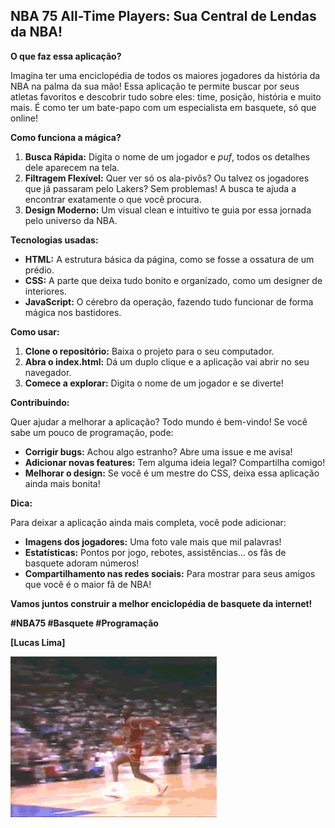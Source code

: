 ## **NBA 75 All-Time Players: Sua Central de Lendas da NBA!**

**O que faz essa aplicação?**

Imagina ter uma enciclopédia de todos os maiores jogadores da história da NBA na palma da sua mão! Essa aplicação te permite buscar por seus atletas favoritos e descobrir tudo sobre eles: time, posição, história e muito mais. É como ter um bate-papo com um especialista em basquete, só que online!

**Como funciona a mágica?**

1. **Busca Rápida:** Digita o nome de um jogador e *puf*, todos os detalhes dele aparecem na tela.
2. **Filtragem Flexível:** Quer ver só os ala-pivôs? Ou talvez os jogadores que já passaram pelo Lakers? Sem problemas! A busca te ajuda a encontrar exatamente o que você procura.
3. **Design Moderno:** Um visual clean e intuitivo te guia por essa jornada pelo universo da NBA.

**Tecnologias usadas:**

* **HTML:** A estrutura básica da página, como se fosse a ossatura de um prédio.
* **CSS:** A parte que deixa tudo bonito e organizado, como um designer de interiores.
* **JavaScript:** O cérebro da operação, fazendo tudo funcionar de forma mágica nos bastidores.

**Como usar:**

1. **Clone o repositório:** Baixa o projeto para o seu computador.
2. **Abra o index.html:** Dá um duplo clique e a aplicação vai abrir no seu navegador.
3. **Comece a explorar:** Digita o nome de um jogador e se diverte!

**Contribuindo:**

Quer ajudar a melhorar a aplicação? Todo mundo é bem-vindo! Se você sabe um pouco de programação, pode:

* **Corrigir bugs:** Achou algo estranho? Abre uma issue e me avisa!
* **Adicionar novas features:** Tem alguma ideia legal? Compartilha comigo!
* **Melhorar o design:** Se você é um mestre do CSS, deixa essa aplicação ainda mais bonita!

**Dica:**

Para deixar a aplicação ainda mais completa, você pode adicionar:

* **Imagens dos jogadores:** Uma foto vale mais que mil palavras!
* **Estatísticas:** Pontos por jogo, rebotes, assistências... os fãs de basquete adoram números!
* **Compartilhamento nas redes sociais:** Para mostrar para seus amigos que você é o maior fã de NBA!

**Vamos juntos construir a melhor enciclopédia de basquete da internet!** 

**#NBA75 #Basquete #Programação**

**[Lucas Lima]**

![Michael Jordan fazendo uma enterrada](images/Jordan_Dunk.gif)
